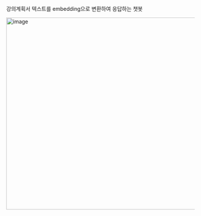 강의계획서 텍스트를 embedding으로 변환하여 응답하는 챗봇


<img width="512" alt="image" src="https://github.com/user-attachments/assets/64ac238d-cc85-4dd6-aae1-ecc567fd74fa">
